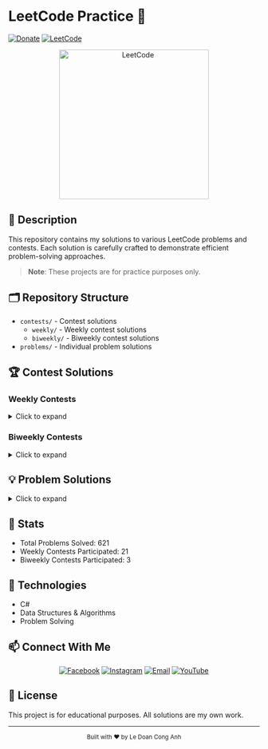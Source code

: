# LeetCode Practice 🎯
[![Donate](https://img.shields.io/badge/Donate-PayPal-green.svg)](https://www.paypal.me/conganhhcmus/1)
[![LeetCode](https://img.shields.io/badge/LeetCode-Profile-blue.svg)](https://leetcode.com/u/conganhhcmus/)

<div align="center">
  <img src="https://upload.wikimedia.org/wikipedia/commons/1/19/LeetCode_logo_black.png" alt="LeetCode" width="300"/>
</div>

## 📝 Description
This repository contains my solutions to various LeetCode problems and contests. Each solution is carefully crafted to demonstrate efficient problem-solving approaches.

> **Note**: These projects are for practice purposes only.

## 🗂️ Repository Structure
- `contests/` - Contest solutions
  - `weekly/` - Weekly contest solutions
  - `biweekly/` - Biweekly contest solutions
- `problems/` - Individual problem solutions

## 🏆 Contest Solutions

### Weekly Contests
<details>
<summary>Click to expand</summary>

- Weekly Contest 428 (
    [Q1](./contests/weekly/428/Q1.cs),
    [Q2](./contests/weekly/428/Q2.cs),
    [Q3](./contests/weekly/428/Q3.cs),
    [Q4](./contests/weekly/428/Q4.cs)
  )

- Weekly Contest 429 (
    [Q1](./contests/weekly/429/Q1.cs),
    [Q2](./contests/weekly/429/Q2.cs),
    [Q3](./contests/weekly/429/Q3.cs),
    [Q4](./contests/weekly/429/Q4.cs)
  )

- Weekly Contest 430 (
    [Q1](./contests/weekly/430/Q1.cs),
    [Q2](./contests/weekly/430/Q2.cs),
    [Q3](./contests/weekly/430/Q3.cs),
    [Q4](./contests/weekly/430/Q4.cs)
  )

- Weekly Contest 431 (
    [Q1](./contests/weekly/431/Q1.cs),
    [Q2](./contests/weekly/431/Q2.cs),
    [Q3](./contests/weekly/431/Q3.cs),
    [Q4](./contests/weekly/431/Q4.cs)
  )

- Weekly Contest 432 (
    [Q1](./contests/weekly/432/Q1.cs),
    [Q2](./contests/weekly/432/Q2.cs),
    [Q3](./contests/weekly/432/Q3.cs),
    [Q4](./contests/weekly/432/Q4.cs)
  )

- Weekly Contest 433 (
    [Q1](./contests/weekly/433/Q1.cs),
    [Q2](./contests/weekly/433/Q2.cs),
    [Q3](./contests/weekly/433/Q3.cs),
    [Q4](./contests/weekly/433/Q4.cs)
  )

- Weekly Contest 434 (
    [Q1](./contests/weekly/434/Q1.cs),
    [Q2](./contests/weekly/434/Q2.cs),
    [Q3](./contests/weekly/434/Q3.cs),
    [Q4](./contests/weekly/434/Q4.cs)
  )

- Weekly Contest 435 (
    [Q1](./contests/weekly/435/Q1.cs),
    [Q2](./contests/weekly/435/Q2.cs),
    [Q3](./contests/weekly/435/Q3.cs),
    [Q4](./contests/weekly/435/Q4.cs)
  )

- Weekly Contest 436 (
    [Q1](./contests/weekly/436/Q1.cs),
    [Q2](./contests/weekly/436/Q2.cs),
    [Q3](./contests/weekly/436/Q3.cs),
    [Q4](./contests/weekly/436/Q4.cs)
  )

- Weekly Contest 437 (
    [Q1](./contests/weekly/437/Q1.cs),
    [Q2](./contests/weekly/437/Q2.cs),
    [Q3](./contests/weekly/437/Q3.cs),
    [Q4](./contests/weekly/437/Q4.cs)
  )

- Weekly Contest 438 (
    [Q1](./contests/weekly/438/Q1.cs),
    [Q2](./contests/weekly/438/Q2.cs),
    [Q3](./contests/weekly/438/Q3.cs),
    [Q4](./contests/weekly/438/Q4.cs)
  )

- Weekly Contest 439 (
    [Q1](./contests/weekly/439/Q1.cs),
    [Q2](./contests/weekly/439/Q2.cs),
    [Q3](./contests/weekly/439/Q3.cs),
    [Q4](./contests/weekly/439/Q4.cs)
  )

- Weekly Contest 440 (
    [Q1](./contests/weekly/440/Q1.cs),
    [Q2](./contests/weekly/440/Q2.cs),
    [Q3](./contests/weekly/440/Q3.cs),
    [Q4](./contests/weekly/440/Q4.cs)
  )

- Weekly Contest 441 (
    [Q1](./contests/weekly/441/Q1.cs),
    [Q2](./contests/weekly/441/Q2.cs),
    [Q3](./contests/weekly/441/Q3.cs),
    [Q4](./contests/weekly/441/Q4.cs)
  )

- Weekly Contest 442 (
    [Q1](./contests/weekly/442/Q1.cs),
    [Q2](./contests/weekly/442/Q2.cs),
    [Q3](./contests/weekly/442/Q3.cs),
    [Q4](./contests/weekly/442/Q4.cs)
  )

- Weekly Contest 443 (
    [Q1](./contests/weekly/443/Q1.cs),
    [Q2](./contests/weekly/443/Q2.cs),
    [Q3](./contests/weekly/443/Q3.cs),
    [Q4](./contests/weekly/443/Q4.cs)
  )

- Weekly Contest 444 (
    [Q1](./contests/weekly/444/Q1.cs),
    [Q2](./contests/weekly/444/Q2.cs),
    [Q3](./contests/weekly/444/Q3.cs),
    [Q4](./contests/weekly/444/Q4.cs)
  )

- Weekly Contest 445 (
    [Q1](./contests/weekly/445/Q1.cs),
    [Q2](./contests/weekly/445/Q2.cs),
    [Q3](./contests/weekly/445/Q3.cs),
    [Q4](./contests/weekly/445/Q4.cs)
  )

- Weekly Contest 446 (
    [Q1](./contests/weekly/446/Q1.cs),
    [Q2](./contests/weekly/446/Q2.cs),
    [Q3](./contests/weekly/446/Q3.cs),
    [Q4](./contests/weekly/446/Q4.cs)
  )

- Weekly Contest 447 (
    [Q1](./contests/weekly/447/Q1.cs),
    [Q2](./contests/weekly/447/Q2.cs),
    [Q3](./contests/weekly/447/Q3.cs),
    [Q4](./contests/weekly/447/Q4.cs)
  )

- Weekly Contest 449 (
    [Q1](./contests/weekly/449/Q1.cs),
    [Q2](./contests/weekly/449/Q2.cs),
    [Q3](./contests/weekly/449/Q3.cs),
    [Q4](./contests/weekly/449/Q4.cs)
  )

</details>

### Biweekly Contests
<details>
<summary>Click to expand</summary>

- Biweekly Contest 151 (
    [Q1](./contests/biweekly/151/Q1.cs),
    [Q2](./contests/biweekly/151/Q2.cs),
    [Q3](./contests/biweekly/151/Q3.cs),
    [Q4](./contests/biweekly/151/Q4.cs)
  )

- Biweekly Contest 152 (
    [Q1](./contests/biweekly/152/Q1.cs),
    [Q2](./contests/biweekly/152/Q2.cs),
    [Q3](./contests/biweekly/152/Q3.cs),
    [Q4](./contests/biweekly/152/Q4.cs)
  )

- Biweekly Contest 154 (
    [Q1](./contests/biweekly/154/Q1.cs),
    [Q2](./contests/biweekly/154/Q2.cs),
    [Q3](./contests/biweekly/154/Q3.cs),
    [Q4](./contests/biweekly/154/Q4.cs)
  )

</details>

## 💡 Problem Solutions
<details>
<summary>Click to expand</summary>

- [1. Two Sum](./problems/1/Solution.cs)
- [2. Add Two Numbers](./problems/2/Solution.cs)
- [3. Longest Substring Without Repeating Characters](./problems/3/Solution.cs)
- [4. Median of Two Sorted Arrays](./problems/4/Solution.cs)
- [5. Longest Palindromic Substring](./problems/5/Solution.cs)
- [6. Zigzag Conversion](./problems/6/Solution.cs)
- [7. Reverse Integer](./problems/7/Solution.cs)
- [8. String to Integer (atoi)](./problems/8/Solution.cs)
- [9. Palindrome Number](./problems/9/Solution.cs)
- [10. Regular Expression Matching](./problems/10/Solution.cs)
- [11. Container With Most Water](./problems/11/Solution.cs)
- [12. Integer to Roman](./problems/12/Solution.cs)
- [13. Roman to Integer](./problems/13/Solution.cs)
- [14. Longest Common Prefix](./problems/14/Solution.cs)
- [15. 3Sum](./problems/15/Solution.cs)
- [16. 3Sum Closest](./problems/16/Solution.cs)
- [17. Letter Combinations of a Phone Number](./problems/17/Solution.cs)
- [18. 4Sum](./problems/18/Solution.cs)
- [19. Remove Nth Node From End of List](./problems/19/Solution.cs)
- [20. Valid Parentheses](./problems/20/Solution.cs)
- [21. Merge Two Sorted Lists](./problems/21/Solution.cs)
- [22. Generate Parentheses](./problems/22/Solution.cs)
- [23. Merge k Sorted Lists](./problems/23/Solution.cs)
- [24. Swap Nodes in Pairs](./problems/24/Solution.cs)
- [25. Reverse Nodes in k-Group](./problems/25/Solution.cs)
- [26. Remove Duplicates from Sorted Array](./problems/26/Solution.cs)
- [27. Remove Element](./problems/27/Solution.cs)
- [28. Find the Index of the First Occurrence in a String](./problems/28/Solution.cs)
- [29. Divide Two Integers](./problems/29/Solution.cs)
- [30. Substring with Concatenation of All Words](./problems/30/Solution.cs)
- [31. Next Permutation](./problems/31/Solution.cs)
- [32. Longest Valid Parentheses](./problems/32/Solution.cs)
- [33. Search in Rotated Sorted Array](./problems/33/Solution.cs)
- [34. Find First and Last Position of Element in Sorted Array](./problems/34/Solution.cs)
- [35. Search Insert Position](./problems/35/Solution.cs)
- [36. Valid Sudoku](./problems/36/Solution.cs)
- [37. Sudoku Solver](./problems/37/Solution.cs)
- [38. Count and Say](./problems/38/Solution.cs)
- [39. Combination Sum](./problems/39/Solution.cs)
- [40. Combination Sum II](./problems/40/Solution.cs)
- [41. First Missing Positive](./problems/41/Solution.cs)
- [42. Trapping Rain Water](./problems/42/Solution.cs)
- [43. Multiply Strings](./problems/43/Solution.cs)
- [44. Wildcard Matching](./problems/44/Solution.cs)
- [45. Jump Game II](./problems/45/Solution.cs)
- [46. Permutations](./problems/46/Solution.cs)
- [47. Permutations II](./problems/47/Solution.cs)
- [48. Rotate Image](./problems/48/Solution.cs)
- [49. Group Anagrams](./problems/49/Solution.cs)
- [50. Pow(x, n)](./problems/50/Solution.cs)
- [51. N-Queens](./problems/51/Solution.cs)
- [52. N-Queens II](./problems/52/Solution.cs)
- [53. Maximum Subarray](./problems/53/Solution.cs)
- [54. Spiral Matrix](./problems/54/Solution.cs)
- [55. Jump Game](./problems/55/Solution.cs)
- [56. Merge Intervals](./problems/56/Solution.cs)
- [57. Insert Interval](./problems/57/Solution.cs)
- [58. Length of Last Word](./problems/58/Solution.cs)
- [61. Rotate List](./problems/61/Solution.cs)
- [62. Unique Paths](./problems/62/Solution.cs)
- [63. Unique Paths II](./problems/63/Solution.cs)
- [64. Minimum Path Sum](./problems/64/Solution.cs)
- [66. Plus One](./problems/66/Solution.cs)
- [67. Add Binary](./problems/67/Solution.cs)
- [68. Text Justification](./problems/68/Solution.cs)
- [69. Sqrt(x)](./problems/69/Solution.cs)
- [70. Climbing Stairs](./problems/70/Solution.cs)
- [71. Simplify Path](./problems/71/Solution.cs)
- [72. Edit Distance](./problems/72/Solution.cs)
- [73. Set Matrix Zeroes](./problems/73/Solution.cs)
- [74. Search a 2D Matrix](./problems/74/Solution.cs)
- [75. Sort Colors](./problems/75/Solution.cs)
- [76. Minimum Window Substring](./problems/76/Solution.cs)
- [77. Combinations](./problems/77/Solution.cs)
- [78. Subsets](./problems/78/Solution.cs)
- [79. Word Search](./problems/79/Solution.cs)
- [80. Remove Duplicates from Sorted Array II](./problems/80/Solution.cs)
- [82. Remove Duplicates from Sorted List II](./problems/82/Solution.cs)
- [84. Largest Rectangle in Histogram](./problems/84/Solution.cs)
- [86. Partition List](./problems/86/Solution.cs)
- [88. Merge Sorted Array](./problems/88/Solution.cs)
- [91. Decode Ways](./problems/91/Solution.cs)
- [92. Reverse Linked List II](./problems/92/Solution.cs)
- [94. Binary Tree Inorder Traversal](./problems/94/Solution.cs)
- [95. Unique Binary Search Trees II](./problems/95/Solution.cs)
- [96. Unique Binary Search Trees](./problems/96/Solution.cs)
- [97. Interleaving String](./problems/97/Solution.cs)
- [98. Validate Binary Search Tree](./problems/98/Solution.cs)
- [100. Same Tree](./problems/100/Solution.cs)
- [101. Symmetric Tree](./problems/101/Solution.cs)
- [102. Binary Tree Level Order Traversal](./problems/102/Solution.cs)
- [103. Binary Tree Zigzag Level Order Traversal](./problems/103/Solution.cs)
- [104. Maximum Depth of Binary Tree](./problems/104/Solution.cs)
- [105. Construct Binary Tree from Preorder and Inorder Traversal](./problems/105/Solution.cs)
- [106. Construct Binary Tree from Inorder and Postorder Traversal](./problems/106/Solution.cs)
- [108. Convert Sorted Array to Binary Search Tree](./problems/108/Solution.cs)
- [112. Path Sum](./problems/112/Solution.cs)
- [114. Flatten Binary Tree to Linked List](./problems/114/Solution.cs)
- [117. Populating Next Right Pointers in Each Node II](./problems/117/Solution.cs)
- [118. Pascal's Triangle](./problems/118/Solution.cs)
- [119. Pascal's Triangle II](./problems/119/Solution.cs)
- [120. Triangle](./problems/120/Solution.cs)
- [121. Best Time to Buy and Sell Stock](./problems/121/Solution.cs)
- [122. Best Time to Buy and Sell Stock II](./problems/122/Solution.cs)
- [123. Best Time to Buy and Sell Stock III](./problems/123/Solution.cs)
- [124. Binary Tree Maximum Path Sum](./problems/124/Solution.cs)
- [125. Valid Palindrome](./problems/125/Solution.cs)
- [127. Word Ladder](./problems/127/Solution.cs)
- [128. Longest Consecutive Sequence](./problems/128/Solution.cs)
- [129. Sum Root to Leaf Numbers](./problems/129/Solution.cs)
- [130. Surrounded Regions](./problems/130/Solution.cs)
- [131. Palindrome Partitioning](./problems/131/Solution.cs)
- [133. Clone Graph](./problems/133/Solution.cs)
- [134. Gas Station](./problems/134/Solution.cs)
- [135. Candy](./problems/135/Solution.cs)
- [136. Single Number](./problems/136/Solution.cs)
- [137. Single Number II](./problems/137/Solution.cs)
- [138. Copy List with Random Pointer](./problems/138/Solution.cs)
- [139. Word Break](./problems/139/Solution.cs)
- [141. Linked List Cycle](./problems/141/Solution.cs)
- [142. Linked List Cycle II](./problems/142/Solution.cs)
- [146. LRU Cache](./problems/146/Solution.cs)
- [147. Insertion Sort List](./problems/147/Solution.cs)
- [148. Sort List](./problems/148/Solution.cs)
- [149. Max Points on a Line](./problems/149/Solution.cs)
- [150. Evaluate Reverse Polish Notation](./problems/150/Solution.cs)
- [151. Reverse Words in a String](./problems/151/Solution.cs)
- [152. Maximum Product Subarray](./problems/152/Solution.cs)
- [153. Find Minimum in Rotated Sorted Array](./problems/153/Solution.cs)
- [155. Min Stack](./problems/155/Solution.cs)
- [160. Intersection of Two Linked Lists](./problems/160/Solution.cs)
- [162. Find Peak Element](./problems/162/Solution.cs)
- [164. Maximum Gap](./problems/164/Solution.cs)
- [167. Two Sum II - Input Array Is Sorted](./problems/167/Solution.cs)
- [169. Majority Element](./problems/169/Solution.cs)
- [172. Factorial Trailing Zeroes](./problems/172/Solution.cs)
- [173. Binary Search Tree Iterator](./problems/173/Solution.cs)
- [179. Largest Number](./problems/179/Solution.cs)
- [188. Best Time to Buy and Sell Stock IV](./problems/188/Solution.cs)
- [189. Rotate Array](./problems/189/Solution.cs)
- [190. Reverse Bits](./problems/190/Solution.cs)
- [191. Number of 1 Bits](./problems/191/Solution.cs)
- [198. House Robber](./problems/198/Solution.cs)
- [199. Binary Tree Right Side View](./problems/199/Solution.cs)
- [200. Number of Islands](./problems/200/Solution.cs)
- [201. Bitwise AND of Numbers Range](./problems/201/Solution.cs)
- [202. Happy Number](./problems/202/Solution.cs)
- [205. Isomorphic Strings](./problems/205/Solution.cs)
- [206. Reverse Linked List](./problems/206/Solution.cs)
- [207. Course Schedule](./problems/207/Solution.cs)
- [208. Implement Trie (Prefix Tree)](./problems/208/Solution.cs)
- [209. Minimum Size Subarray Sum](./problems/209/Solution.cs)
- [210. Course Schedule II](./problems/210/Solution.cs)
- [211. Design Add and Search Words Data Structure](./problems/211/Solution.cs)
- [212. Word Search II](./problems/212/Solution.cs)
- [213. House Robber II](./problems/213/Solution.cs)
- [214. Shortest Palindrome](./problems/214/Solution.cs)
- [215. Kth Largest Element in an Array](./problems/215/Solution.cs)
- [216. Combination Sum III](./problems/216/Solution.cs)
- [217. Contains Duplicate](./problems/217/Solution.cs)
- [219. Contains Duplicate II](./problems/219/Solution.cs)
- [221. Maximal Square](./problems/221/Solution.cs)
- [222. Count Complete Tree Nodes](./problems/222/Solution.cs)
- [224. Basic Calculator](./problems/224/Solution.cs)
- [226. Invert Binary Tree](./problems/226/Solution.cs)
- [228. Summary Ranges](./problems/228/Solution.cs)
- [230. Kth Smallest Element in a BST](./problems/230/Solution.cs)
- [233. Number of Digit One](./problems/233/Solution.cs)
- [234. Palindrome Linked List](./problems/234/Solution.cs)
- [236. Lowest Common Ancestor of a Binary Tree](./problems/236/Solution.cs)
- [238. Product of Array Except Self](./problems/238/Solution.cs)
- [239. Sliding Window Maximum](./problems/239/Solution.cs)
- [240. Search a 2D Matrix II](./problems/240/Solution.cs)
- [241. Different Ways to Add Parentheses](./problems/241/Solution.cs)
- [242. Valid Anagram](./problems/242/Solution.cs)
- [264. Ugly Number II](./problems/264/Solution.cs)
- [274. H-Index](./problems/274/Solution.cs)
- [278. First Bad Version](./problems/278/Solution.cs)
- [279. Perfect Squares](./problems/279/Solution.cs)
- [283. Move Zeroes](./problems/283/Solution.cs)
- [287. Find the Duplicate Number](./problems/287/Solution.cs)
- [289. Game of Life](./problems/289/Solution.cs)
- [290. Word Pattern](./problems/290/Solution.cs)
- [295. Find Median from Data Stream](./problems/295/Solution.cs)
- [300. Longest Increasing Subsequence](./problems/300/Solution.cs)
- [303. Range Sum Query - Immutable](./problems/303/Solution.cs)
- [309. Best Time to Buy and Sell Stock with Cooldown](./problems/309/Solution.cs)
- [313. Super Ugly Number](./problems/313/Solution.cs)
- [322. Coin Change](./problems/322/Solution.cs)
- [325. Maximum Size Subarray Sum Equals K](./problems/325/Solution.cs)
- [328. Odd Even Linked List](./problems/328/Solution.cs)
- [334. Increasing Triplet Subsequence](./problems/334/Solution.cs)
- [337. House Robber III](./problems/337/Solution.cs)
- [338. Counting Bits](./problems/338/Solution.cs)
- [343. Integer Break](./problems/343/Solution.cs)
- [344. Reverse String](./problems/344/Solution.cs)
- [345. Reverse Vowels of a String](./problems/345/Solution.cs)
- [347. Top K Frequent Elements](./problems/347/Solution.cs)
- [349. Intersection of Two Arrays](./problems/349/Solution.cs)
- [350. Intersection of Two Arrays II](./problems/350/Solution.cs)
- [357. Count Numbers with Unique Digits](./problems/357/Solution.cs)
- [368. Largest Divisible Subset](./problems/368/Solution.cs)
- [373. Find K Pairs with Smallest Sums](./problems/373/Solution.cs)
- [374. Guess Number Higher or Lower](./problems/374/Solution.cs)
- [375. Guess Number Higher or Lower II](./problems/375/Solution.cs)
- [376. Wiggle Subsequence](./problems/376/Solution.cs)
- [377. Combination Sum IV](./problems/377/Solution.cs)
- [380. Insert Delete GetRandom O(1)](./problems/380/Solution.cs)
- [383. Ransom Note](./problems/383/Solution.cs)
- [386. Lexicographical Numbers](./problems/386/Solution.cs)
- [387. First Unique Character in a String](./problems/387/Solution.cs)
- [392. Is Subsequence](./problems/392/Solution.cs)
- [394. Decode String](./problems/394/Solution.cs)
- [399. Evaluate Division](./problems/399/Solution.cs)
- [407. Trapping Rain Water II](./problems/407/Solution.cs)
- [409. Longest Palindrome](./problems/409/Solution.cs)
- [412. Fizz Buzz](./problems/412/Solution.cs)
- [416. Partition Equal Subset Sum](./problems/416/Solution.cs)
- [427. Construct Quad Tree](./problems/427/Solution.cs)
- [432. All O`one Data Structure](./problems/432/Solution.cs)
- [433. Minimum Genetic Mutation](./problems/433/Solution.cs)
- [435. Non-overlapping Intervals](./problems/435/Solution.cs)
- [437. Path Sum III](./problems/437/Solution.cs)
- [438. Find All Anagrams in a String](./problems/438/Solution.cs)
- [440. K-th Smallest in Lexicographical Order](./problems/440/Solution.cs)
- [443. String Compression](./problems/443/Solution.cs)
- [450. Delete Node in a BST](./problems/450/Solution.cs)
- [452. Minimum Number of Arrows to Burst Balloons](./problems/452/Solution.cs)
- [454. 4Sum II](./problems/454/Solution.cs)
- [455. Assign Cookies](./problems/455/Solution.cs)
- [485. Max Consecutive Ones](./problems/485/Solution.cs)
- [494. Target Sum](./problems/494/Solution.cs)
- [498. Diagonal Traverse](./problems/498/Solution.cs)
- [502. IPO](./problems/502/Solution.cs)
- [503. Next Greater Element II](./problems/503/Solution.cs)
- [509. Fibonacci Number](./problems/509/Solution.cs)
- [515. Find Largest Value in Each Tree Row](./problems/515/Solution.cs)
- [530. Minimum Absolute Difference in BST](./problems/530/Solution.cs)
- [539. Minimum Time Difference](./problems/539/Solution.cs)
- [543. Diameter of Binary Tree](./problems/543/Solution.cs)
- [547. Number of Provinces](./problems/547/Solution.cs)
- [557. Reverse Words in a String III](./problems/557/Solution.cs)
- [560. Subarray Sum Equals K](./problems/560/Solution.cs)
- [561. Array Partition](./problems/561/Solution.cs)
- [567. Permutation in String](./problems/567/Solution.cs)
- [599. Minimum Index Sum of Two Lists](./problems/599/Solution.cs)
- [600. Non-negative Integers without Consecutive Ones](./problems/600/Solution.cs)
- [605. Can Place Flowers](./problems/605/Solution.cs)
- [632. Smallest Range Covering Elements from K Lists](./problems/632/Solution.cs)
- [637. Average of Levels in Binary Tree](./problems/637/Solution.cs)
- [641. Design Circular Deque](./problems/641/Solution.cs)
- [643. Maximum Average Subarray I](./problems/643/Solution.cs)
- [649. Dota2 Senate](./problems/649/Solution.cs)
- [652. Find Duplicate Subtrees](./problems/652/Solution.cs)
- [670. Maximum Swap](./problems/670/Solution.cs)
- [680. Valid Palindrome II](./problems/680/Solution.cs)
- [684. Redundant Connection](./problems/684/Solution.cs)
- [689. Maximum Sum of 3 Non-Overlapping Subarrays](./problems/689/Solution.cs)
- [698. Partition to K Equal Sum Subsets](./problems/698/Solution.cs)
- [700. Search in a Binary Search Tree](./problems/700/Solution.cs)
- [704. Binary Search](./problems/704/Solution.cs)
- [705. Design HashSet](./problems/705/Solution.cs)
- [706. Design HashMap](./problems/706/Solution.cs)
- [714. Best Time to Buy and Sell Stock with Transaction Fee](./problems/714/Solution.cs)
- [724. Find Pivot Index](./problems/724/Solution.cs)
- [725. Split Linked List in Parts](./problems/725/Solution.cs)
- [729. My Calendar I](./problems/729/Solution.cs)
- [731. My Calendar II](./problems/731/Solution.cs)
- [735. Asteroid Collision](./problems/735/Solution.cs)
- [739. Daily Temperatures](./problems/739/Solution.cs)
- [746. Min Cost Climbing Stairs](./problems/746/Solution.cs)
- [747. Largest Number At Least Twice of Others](./problems/747/Solution.cs)
- [763. Partition Labels](./problems/763/Solution.cs)
- [769. Max Chunks To Make Sorted](./problems/769/Solution.cs)
- [771. Jewels and Stones](./problems/771/Solution.cs)
- [773. Sliding Puzzle](./problems/773/Solution.cs)
- [781. Rabbits in Forest](./problems/781/Solution.cs)
- [783. Minimum Distance Between BST Nodes](./problems/783/Solution.cs)
- [790. Domino and Tromino Tiling](./problems/790/Solution.cs)
- [796. Rotate String](./problems/796/Solution.cs)
- [802. Find Eventual Safe States](./problems/802/Solution.cs)
- [827. Making A Large Island](./problems/827/Solution.cs)
- [838. Push Dominoes](./problems/838/Solution.cs)
- [841. Keys and Rooms](./problems/841/Solution.cs)
- [862. Shortest Subarray with Sum at Least K](./problems/862/Solution.cs)
- [865. Smallest Subtree with all the Deepest Nodes](./problems/865/Solution.cs)
- [872. Leaf-Similar Trees](./problems/872/Solution.cs)
- [873. Length of Longest Fibonacci Subsequence](./problems/873/Solution.cs)
- [874. Walking Robot Simulation](./problems/874/Solution.cs)
- [875. Koko Eating Bananas](./problems/875/Solution.cs)
- [876. Middle of the Linked List](./problems/876/Solution.cs)
- [884. Uncommon Words from Two Sentences](./problems/884/Solution.cs)
- [889. Construct Binary Tree from Preorder and Postorder Traversal](./problems/889/Solution.cs)
- [901. Online Stock Span](./problems/901/Solution.cs)
- [902. Numbers At Most N Given Digit Set](./problems/902/Solution.cs)
- [909. Snakes and Ladders](./problems/909/Solution.cs)
- [912. Sort an Array](./problems/912/Solution.cs)
- [916. Word Subsets](./problems/916/Solution.cs)
- [918. Maximum Sum Circular Subarray](./problems/918/Solution.cs)
- [921. Minimum Add to Make Parentheses Valid](./problems/921/Solution.cs)
- [933. Number of Recent Calls](./problems/933/Solution.cs)
- [951. Flip Equivalent Binary Trees](./problems/951/Solution.cs)
- [962. Maximum Width Ramp](./problems/962/Solution.cs)
- [974. Subarray Sums Divisible by K](./problems/974/Solution.cs)
- [983. Minimum Cost For Tickets](./problems/983/Solution.cs)
- [994. Rotting Oranges](./problems/994/Solution.cs)
- [1004. Max Consecutive Ones III](./problems/1004/Solution.cs)
- [1007. Minimum Domino Rotations For Equal Row](./problems/1007/Solution.cs)
- [1012. Numbers With Repeated Digits](./problems/1012/Solution.cs)
- [1014. Best Sightseeing Pair](./problems/1014/Solution.cs)
- [1025. Divisor Game](./problems/1025/Solution.cs)
- [1028. Recover a Tree From Preorder Traversal](./problems/1028/Solution.cs)
- [1051. Height Checker](./problems/1051/Solution.cs)
- [1071. Greatest Common Divisor of Strings](./problems/1071/Solution.cs)
- [1072. Flip Columns For Maximum Number of Equal Rows](./problems/1072/Solution.cs)
- [1079. Letter Tile Possibilities](./problems/1079/Solution.cs)
- [1092. Shortest Common Supersequence ](./problems/1092/Solution.cs)
- [1106. Parsing A Boolean Expression](./problems/1106/Solution.cs)
- [1123. Lowest Common Ancestor of Deepest Leaves](./problems/1123/Solution.cs)
- [1128. Number of Equivalent Domino Pairs](./problems/1128/Solution.cs)
- [1137. N-th Tribonacci Number](./problems/1137/Solution.cs)
- [1143. Longest Common Subsequence](./problems/1143/Solution.cs)
- [1161. Maximum Level Sum of a Binary Tree](./problems/1161/Solution.cs)
- [1200. Minimum Absolute Difference](./problems/1200/Solution.cs)
- [1207. Unique Number of Occurrences](./problems/1207/Solution.cs)
- [1233. Remove Sub-Folders from the Filesystem](./problems/1233/Solution.cs)
- [1248. Count Number of Nice Subarrays](./problems/1248/Solution.cs)
- [1261. Find Elements in a Contaminated Binary Tree](./problems/1261/Solution.cs)
- [1267. Count Servers that Communicate](./problems/1267/Solution.cs)
- [1268. Search Suggestions System](./problems/1268/Solution.cs)
- [1277. Count Square Submatrices with All Ones](./problems/1277/Solution.cs)
- [1295. Find Numbers with Even Number of Digits](./problems/1295/Solution.cs)
- [1310. XOR Queries of a Subarray](./problems/1310/Solution.cs)
- [1318. Minimum Flips to Make a OR b Equal to c](./problems/1318/Solution.cs)
- [1331. Rank Transform of an Array](./problems/1331/Solution.cs)
- [1342. Number of Steps to Reduce a Number to Zero](./problems/1342/Solution.cs)
- [1346. Check If N and Its Double Exist](./problems/1346/Solution.cs)
- [1352. Product of the Last K Numbers](./problems/1352/Solution.cs)
- [1358. Number of Substrings Containing All Three Characters](./problems/1358/Solution.cs)
- [1367. Linked List in Binary Tree](./problems/1367/Solution.cs)
- [1368. Minimum Cost to Make at Least One Valid Path in a Grid](./problems/1368/Solution.cs)
- [1371. Find the Longest Substring Containing Vowels in Even Counts](./problems/1371/Solution.cs)
- [1372. Longest ZigZag Path in a Binary Tree](./problems/1372/Solution.cs)
- [1381. Design a Stack With Increment Operation](./problems/1381/Solution.cs)
- [1399. Count Largest Group](./problems/1399/Solution.cs)
- [1400. Construct K Palindrome Strings](./problems/1400/Solution.cs)
- [1405. Longest Happy String](./problems/1405/Solution.cs)
- [1408. String Matching in an Array](./problems/1408/Solution.cs)
- [1415. The k-th Lexicographical String of All Happy Strings of Length n](./problems/1415/Solution.cs)
- [1422. Maximum Score After Splitting a String](./problems/1422/Solution.cs)
- [1431. Kids With the Greatest Number of Candies](./problems/1431/Solution.cs)
- [1438. Longest Continuous Subarray With Absolute Diff Less Than or Equal to Limit](./problems/1438/Solution.cs)
- [1448. Count Good Nodes in Binary Tree](./problems/1448/Solution.cs)
- [1455. Check If a Word Occurs As a Prefix of Any Word in a Sentence](./problems/1455/Solution.cs)
- [1456. Maximum Number of Vowels in a Substring of Given Length](./problems/1456/Solution.cs)
- [1462. Course Schedule IV](./problems/1462/Solution.cs)
- [1466. Reorder Routes to Make All Paths Lead to the City Zero](./problems/1466/Solution.cs)
- [1475. Final Prices With a Special Discount in a Shop](./problems/1475/Solution.cs)
- [1480. Running Sum of 1d Array](./problems/1480/Solution.cs)
- [1493. Longest Subarray of 1's After Deleting One Element](./problems/1493/Solution.cs)
- [1497. Check If Array Pairs Are Divisible by k](./problems/1497/Solution.cs)
- [1514. Path with Maximum Probability](./problems/1514/Solution.cs)
- [1524. Number of Sub-arrays With Odd Sum](./problems/1524/Solution.cs)
- [1534. Count Good Triplets](./problems/1534/Solution.cs)
- [1545. Find Kth Bit in Nth Binary String](./problems/1545/Solution.cs)
- [1550. Three Consecutive Odds](./problems/1550/Solution.cs)
- [1574. Shortest Subarray to be Removed to Make Array Sorted](./problems/1574/Solution.cs)
- [1590. Make Sum Divisible by P](./problems/1590/Solution.cs)
- [1593. Split a String Into the Max Number of Unique Substrings](./problems/1593/Solution.cs)
- [1639. Number of Ways to Form a Target String Given a Dictionary](./problems/1639/Solution.cs)
- [1652. Defuse the Bomb](./problems/1652/Solution.cs)
- [1657. Determine if Two Strings Are Close](./problems/1657/Solution.cs)
- [1668. Maximum Repeating Substring](./problems/1668/Solution.cs)
- [1671. Minimum Number of Removals to Make Mountain Array](./problems/1671/Solution.cs)
- [1672. Richest Customer Wealth](./problems/1672/Solution.cs)
- [1679. Max Number of K-Sum Pairs](./problems/1679/Solution.cs)
- [1684. Count the Number of Consistent Strings](./problems/1684/Solution.cs)
- [1700. Number of Students Unable to Eat Lunch](./problems/1700/Solution.cs)
- [1718. Construct the Lexicographically Largest Valid Sequence](./problems/1718/Solution.cs)
- [1726. Tuple with Same Product](./problems/1726/Solution.cs)
- [1732. Find the Highest Altitude](./problems/1732/Solution.cs)
- [1749. Maximum Absolute Sum of Any Subarray](./problems/1749/Solution.cs)
- [1752. Check if Array Is Sorted and Rotated](./problems/1752/Solution.cs)
- [1760. Minimum Limit of Balls in a Bag](./problems/1760/Solution.cs)
- [1765. Map of Highest Peak](./problems/1765/Solution.cs)
- [1768. Merge Strings Alternately](./problems/1768/Solution.cs)
- [1769. Minimum Number of Operations to Move All Balls to Each Box](./problems/1769/Solution.cs)
- [1780. Check if Number is a Sum of Powers of Three](./problems/1780/Solution.cs)
- [1790. Check if One String Swap Can Make Strings Equal](./problems/1790/Solution.cs)
- [1792. Maximum Average Pass Ratio](./problems/1792/Solution.cs)
- [1800. Maximum Ascending Subarray Sum](./problems/1800/Solution.cs)
- [1813. Sentence Similarity III](./problems/1813/Solution.cs)
- [1829. Maximum XOR for Each Query](./problems/1829/Solution.cs)
- [1861. Rotating the Box](./problems/1861/Solution.cs)
- [1862. Sum of Floored Pairs](./problems/1862/Solution.cs)
- [1863. Sum of All Subset XOR Totals](./problems/1863/Solution.cs)
- [1894. Find the Student that Will Replace the Chalk](./problems/1894/Solution.cs)
- [1910. Remove All Occurrences of a Substring](./problems/1910/Solution.cs)
- [1920. Build Array from Permutation](./problems/1920/Solution.cs)
- [1922. Count Good Numbers](./problems/1922/Solution.cs)
- [1926. Nearest Exit from Entrance in Maze](./problems/1926/Solution.cs)
- [1930. Unique Length-3 Palindromic Subsequences](./problems/1930/Solution.cs)
- [1931. Painting a Grid With Three Different Colors](./problems/1931/Solution.cs)
- [1937. Maximum Number of Points with Cost](./problems/1937/Solution.cs)
- [1942. The Number of the Smallest Unoccupied Chair](./problems/1942/Solution.cs)
- [1945. Sum of Digits of String After Convert](./problems/1945/Solution.cs)
- [1947. Maximum Compatibility Score Sum](./problems/1947/Solution.cs)
- [1957. Delete Characters to Make Fancy String](./problems/1957/Solution.cs)
- [1959. Minimum Total Space Wasted With K Resizing Operations](./problems/1959/Solution.cs)
- [1963. Minimum Number of Swaps to Make the String Balanced](./problems/1963/Solution.cs)
- [1974. Minimum Time to Type Word Using Special Typewriter](./problems/1974/Solution.cs)
- [1975. Maximum Matrix Sum](./problems/1975/Solution.cs)
- [1976. Number of Ways to Arrive at Destination](./problems/1976/Solution.cs)
- [1980. Find Unique Binary String](./problems/1980/Solution.cs)
- [1981. Minimize the Difference Between Target and Chosen Elements](./problems/1981/Solution.cs)
- [1986. Minimum Number of Work Sessions to Finish the Tasks](./problems/1986/Solution.cs)
- [1997. First Day Where You Have Been in All the Rooms](./problems/1997/Solution.cs)
- [1998. GCD Sort of an Array](./problems/1998/Solution.cs)
- [2002. Maximum Product of the Length of Two Palindromic Subsequences](./problems/2002/Solution.cs)
- [2008. Maximum Earnings From Taxi](./problems/2008/Solution.cs)
- [2017. Grid Game](./problems/2017/Solution.cs)
- [2022. Convert 1D Array Into 2D Array](./problems/2022/Solution.cs)
- [2027. Minimum Moves to Convert String](./problems/2027/Solution.cs)
- [2028. Find Missing Observations](./problems/2028/Solution.cs)
- [2033. Minimum Operations to Make a Uni-Value Grid](./problems/2033/Solution.cs)
- [2037. Minimum Number of Moves to Seat Everyone](./problems/2037/Solution.cs)
- [2044. Count Number of Maximum Bitwise-OR Subsets](./problems/2044/Solution.cs)
- [2054. Two Best Non-Overlapping Events](./problems/2054/Solution.cs)
- [2063. Vowels of All Substrings](./problems/2063/Solution.cs)
- [2064. Minimized Maximum of Products Distributed to Any Store](./problems/2064/Solution.cs)
- [2070. Most Beautiful Item for Each Query](./problems/2070/Solution.cs)
- [2071. Maximum Number of Tasks You Can Assign](./problems/2071/Solution.cs)
- [2078. Two Furthest Houses With Different Colors](./problems/2078/Solution.cs)
- [2086. Minimum Number of Food Buckets to Feed the Hamsters](./problems/2086/Solution.cs)
- [2094. Finding 3-Digit Even Numbers](./problems/2094/Solution.cs)
- [2095. Delete the Middle Node of a Linked List](./problems/2095/Solution.cs)
- [2097. Valid Arrangement of Pairs](./problems/2097/Solution.cs)
- [2100. Find Good Days to Rob the Bank](./problems/2100/Solution.cs)
- [2109. Adding Spaces to a String](./problems/2109/Solution.cs)
- [2110. Number of Smooth Descent Periods of a Stock](./problems/2110/Solution.cs)
- [2115. Find All Possible Recipes from Given Supplies](./problems/2115/Solution.cs)
- [2116. Check if a Parentheses String Can Be Valid](./problems/2116/Solution.cs)
- [2127. Maximum Employees to Be Invited to a Meeting](./problems/2127/Solution.cs)
- [2130. Maximum Twin Sum of a Linked List](./problems/2130/Solution.cs)
- [2140. Solving Questions With Brainpower](./problems/2140/Solution.cs)
- [2144. Minimum Cost of Buying Candies With Discount](./problems/2144/Solution.cs)
- [2145. Count the Hidden Sequences](./problems/2145/Solution.cs)
- [2160. Minimum Sum of Four Digit Number After Splitting Digits](./problems/2160/Solution.cs)
- [2161. Partition Array According to Given Pivot](./problems/2161/Solution.cs)
- [2176. Count Equal and Divisible Pairs in an Array](./problems/2176/Solution.cs)
- [2179. Count Good Triplets in an Array](./problems/2179/Solution.cs)
- [2182. Construct String With Repeat Limit](./problems/2182/Solution.cs)
- [2185. Counting Words With a Given Prefix](./problems/2185/Solution.cs)
- [2206. Divide Array Into Equal Pairs](./problems/2206/Solution.cs)
- [2215. Find the Difference of Two Arrays](./problems/2215/Solution.cs)
- [2220. Minimum Bit Flips to Convert Number](./problems/2220/Solution.cs)
- [2222. Number of Ways to Select Buildings](./problems/2222/Solution.cs)
- [2224. Minimum Number of Operations to Convert Time](./problems/2224/Solution.cs)
- [2226. Maximum Candies Allocated to K Children](./problems/2226/Solution.cs)
- [2257. Count Unguarded Cells in the Grid](./problems/2257/Solution.cs)
- [2259. Remove Digit From Number to Maximize Result](./problems/2259/Solution.cs)
- [2266. Count Number of Texts](./problems/2266/Solution.cs)
- [2270. Number of Ways to Split Array](./problems/2270/Solution.cs)
- [2275. Largest Combination With Bitwise AND Greater Than Zero](./problems/2275/Solution.cs)
- [2290. Minimum Obstacle Removal to Reach Corner](./problems/2290/Solution.cs)
- [2300. Successful Pairs of Spells and Potions](./problems/2300/Solution.cs)
- [2302. Count Subarrays With Score Less Than K](./problems/2302/Solution.cs)
- [2311. Longest Binary Subsequence Less Than or Equal to K](./problems/2311/Solution.cs)
- [2320. Count Number of Ways to Place Houses](./problems/2320/Solution.cs)
- [2326. Spiral Matrix IV](./problems/2326/Solution.cs)
- [2327. Number of People Aware of a Secret](./problems/2327/Solution.cs)
- [2335. Minimum Amount of Time to Fill Cups](./problems/2335/Solution.cs)
- [2336. Smallest Number in Infinite Set](./problems/2336/Solution.cs)
- [2337. Move Pieces to Obtain a String](./problems/2337/Solution.cs)
- [2338. Count the Number of Ideal Arrays](./problems/2338/Solution.cs)
- [2342. Max Sum of a Pair With Equal Sum of Digits](./problems/2342/Solution.cs)
- [2343. Query Kth Smallest Trimmed Number](./problems/2343/Solution.cs)
- [2349. Design a Number Container System](./problems/2349/Solution.cs)
- [2352. Equal Row and Column Pairs](./problems/2352/Solution.cs)
- [2357. Make Array Zero by Subtracting Equal Amounts](./problems/2357/Solution.cs)
- [2364. Count Number of Bad Pairs](./problems/2364/Solution.cs)
- [2369. Check if There is a Valid Partition For The Array](./problems/2369/Solution.cs)
- [2375. Construct Smallest Number From DI String](./problems/2375/Solution.cs)
- [2379. Minimum Recolors to Get K Consecutive Black Blocks](./problems/2379/Solution.cs)
- [2381. Shifting Letters II](./problems/2381/Solution.cs)
- [2383. Minimum Hours of Training to Win a Competition](./problems/2383/Solution.cs)
- [2389. Longest Subsequence With Limited Sum](./problems/2389/Solution.cs)
- [2390. Removing Stars From a String](./problems/2390/Solution.cs)
- [2401. Longest Nice Subarray](./problems/2401/Solution.cs)
- [2406. Divide Intervals Into Minimum Number of Groups](./problems/2406/Solution.cs)
- [2415. Reverse Odd Levels of Binary Tree](./problems/2415/Solution.cs)
- [2416. Sum of Prefix Scores of Strings](./problems/2416/Solution.cs)
- [2419. Longest Subarray With Maximum Bitwise AND](./problems/2419/Solution.cs)
- [2425. Bitwise XOR of All Pairings](./problems/2425/Solution.cs)
- [2429. Minimize XOR](./problems/2429/Solution.cs)
- [2444. Count Subarrays With Fixed Bounds](./problems/2444/Solution.cs)
- [2458. Height of Binary Tree After Subtree Removal Queries](./problems/2458/Solution.cs)
- [2460. Apply Operations to an Array](./problems/2460/Solution.cs)
- [2461. Maximum Sum of Distinct Subarrays With Length K](./problems/2461/Solution.cs)
- [2462. Total Cost to Hire K Workers](./problems/2462/Solution.cs)
- [2463. Minimum Total Distance Traveled](./problems/2463/Solution.cs)
- [2466. Count Ways To Build Good Strings](./problems/2466/Solution.cs)
- [2467. Most Profitable Path in a Tree](./problems/2467/Solution.cs)
- [2471. Minimum Number of Operations to Sort a Binary Tree by Level](./problems/2471/Solution.cs)
- [2490. Circular Sentence](./problems/2490/Solution.cs)
- [2491. Divide Players Into Teams of Equal Skill](./problems/2491/Solution.cs)
- [2493. Divide Nodes Into the Maximum Number of Groups](./problems/2493/Solution.cs)
- [2501. Longest Square Streak in an Array](./problems/2501/Solution.cs)
- [2503. Maximum Number of Points From Grid Queries](./problems/2503/Solution.cs)
- [2516. Take K of Each Character From Left and Right](./problems/2516/Solution.cs)
- [2523. Closest Prime Numbers in Range](./problems/2523/Solution.cs)
- [2529. Maximum Count of Positive Integer and Negative Integer](./problems/2529/Solution.cs)
- [2530. Maximal Score After Applying K Operations](./problems/2530/Solution.cs)
- [2537. Count the Number of Good Subarrays](./problems/2537/Solution.cs)
- [2542. Maximum Subsequence Score](./problems/2542/Solution.cs)
- [2551. Put Marbles in Bags](./problems/2551/Solution.cs)
- [2554. Maximum Number of Integers to Choose From a Range I](./problems/2554/Solution.cs)
- [2558. Take Gifts From the Richest Pile](./problems/2558/Solution.cs)
- [2559. Count Vowel Strings in Ranges](./problems/2559/Solution.cs)
- [2560. House Robber IV](./problems/2560/Solution.cs)
- [2563. Count the Number of Fair Pairs](./problems/2563/Solution.cs)
- [2566. Maximum Difference by Remapping a Digit](./problems/2566/Solution.cs)
- [2570. Merge Two 2D Arrays by Summing Values](./problems/2570/Solution.cs)
- [2577. Minimum Time to Visit a Cell In a Grid](./problems/2577/Solution.cs)
- [2578. Split With Minimum Sum](./problems/2578/Solution.cs)
- [2579. Count Total Number of Colored Cells](./problems/2579/Solution.cs)
- [2583. Kth Largest Sum in a Binary Tree](./problems/2583/Solution.cs)
- [2588. Count the Number of Beautiful Subarrays](./problems/2588/Solution.cs)
- [2591. Distribute Money to Maximum Children](./problems/2591/Solution.cs)
- [2593. Find Score of an Array After Marking All Elements](./problems/2593/Solution.cs)
- [2594. Minimum Time to Repair Cars](./problems/2594/Solution.cs)
- [2600. K Items With the Maximum Sum](./problems/2600/Solution.cs)
- [2601. Prime Subtraction Operation](./problems/2601/Solution.cs)
- [2641. Cousins in Binary Tree II](./problems/2641/Solution.cs)
- [2652. Sum Multiples](./problems/2652/Solution.cs)
- [2656. Maximum Sum With Exactly K Elements ](./problems/2656/Solution.cs)
- [2657. Find the Prefix Common Array of Two Arrays](./problems/2657/Solution.cs)
- [2658. Maximum Number of Fish in a Grid](./problems/2658/Solution.cs)
- [2661. First Completely Painted Row or Column](./problems/2661/Solution.cs)
- [2683. Neighboring Bitwise XOR](./problems/2683/Solution.cs)
- [2684. Maximum Number of Moves in a Grid](./problems/2684/Solution.cs)
- [2685. Count the Number of Complete Components](./problems/2685/Solution.cs)
- [2696. Minimum String Length After Removing Substrings](./problems/2696/Solution.cs)
- [2697. Lexicographically Smallest Palindrome](./problems/2697/Solution.cs)
- [2698. Find the Punishment Number of an Integer](./problems/2698/Solution.cs)
- [2706. Buy Two Chocolates](./problems/2706/Solution.cs)
- [2707. Extra Characters in a String](./problems/2707/Solution.cs)
- [2762. Continuous Subarrays](./problems/2762/Solution.cs)
- [2779. Maximum Beauty of an Array After Applying Operation](./problems/2779/Solution.cs)
- [2780. Minimum Index of a Valid Split](./problems/2780/Solution.cs)
- [2799. Count Complete Subarrays in an Array](./problems/2799/Solution.cs)
- [2807. Insert Greatest Common Divisors in Linked List](./problems/2807/Solution.cs)
- [2818. Apply Operations to Maximize Score](./problems/2818/Solution.cs)
- [2825. Make String a Subsequence Using Cyclic Increments](./problems/2825/Solution.cs)
- [2843. Count Symmetric Integers](./problems/2843/Solution.cs)
- [2845. Count of Interesting Subarrays](./problems/2845/Solution.cs)
- [2872. Maximum Number of K-Divisible Components](./problems/2872/Solution.cs)
- [2873. Maximum Value of an Ordered Triplet I](./problems/2873/Solution.cs)
- [2874. Maximum Value of an Ordered Triplet II](./problems/2874/Solution.cs)
- [2900. Longest Unequal Adjacent Groups Subsequence I](./problems/2900/Solution.cs)
- [2901. Longest Unequal Adjacent Groups Subsequence II](./problems/2901/Solution.cs)
- [2914. Minimum Number of Changes to Make Binary String Beautiful](./problems/2914/Solution.cs)
- [2918. Minimum Equal Sum of Two Arrays After Replacing Zeros](./problems/2918/Solution.cs)
- [2924. Find Champion II](./problems/2924/Solution.cs)
- [2938. Separate Black and White Balls](./problems/2938/Solution.cs)
- [2940. Find Building Where Alice and Bob Can Meet](./problems/2940/Solution.cs)
- [2947. Count Beautiful Substrings I](./problems/2947/Solution.cs)
- [2948. Make Lexicographically Smallest Array by Swapping Elements](./problems/2948/Solution.cs)
- [2949. Count Beautiful Substrings II](./problems/2949/Solution.cs)
- [2962. Count Subarrays Where Max Element Appears at Least K Times](./problems/2962/Solution.cs)
- [2965. Find Missing and Repeated Values](./problems/2965/Solution.cs)
- [2981. Find Longest Special Substring That Occurs Thrice I](./problems/2981/Solution.cs)
- [2999. Count the Number of Powerful Integers](./problems/2999/Solution.cs)
- [3011. Find if Array Can Be Sorted](./problems/3011/Solution.cs)
- [3042. Count Prefix and Suffix Pairs I](./problems/3042/Solution.cs)
- [3043. Find the Length of the Longest Common Prefix](./problems/3043/Solution.cs)
- [3065. Minimum Operations to Exceed Threshold Value I](./problems/3065/Solution.cs)
- [3066. Minimum Operations to Exceed Threshold Value II](./problems/3066/Solution.cs)
- [3097. Shortest Subarray With OR at Least K II](./problems/3097/Solution.cs)
- [3105. Longest Strictly Increasing or Strictly Decreasing Subarray](./problems/3105/Solution.cs)
- [3108. Minimum Cost Walk in Weighted Graph](./problems/3108/Solution.cs)
- [3133. Minimum Array End](./problems/3133/Solution.cs)
- [3151. Special Array I](./problems/3151/Solution.cs)
- [3152. Special Array II](./problems/3152/Solution.cs)
- [3160. Find the Number of Distinct Colors Among the Balls](./problems/3160/Solution.cs)
- [3163. String Compression III](./problems/3163/Solution.cs)
- [3169. Count Days Without Meetings](./problems/3169/Solution.cs)
- [3174. Clear Digits](./problems/3174/Solution.cs)
- [3191. Minimum Operations to Make Binary Array Elements Equal to One I](./problems/3191/Solution.cs)
- [3203. Find Minimum Diameter After Merging Two Trees](./problems/3203/Solution.cs)
- [3208. Alternating Groups II](./problems/3208/Solution.cs)
- [3217. Delete Nodes From Linked List Present in Array](./problems/3217/Solution.cs)
- [3223. Minimum Length of String After Operations](./problems/3223/Solution.cs)
- [3243. Shortest Distance After Road Addition Queries I](./problems/3243/Solution.cs)
- [3254. Find the Power of K-Size Subarrays I](./problems/3254/Solution.cs)
- [3264. Final Array State After K Multiplication Operations I](./problems/3264/Solution.cs)
- [3272. Find the Count of Good Integers](./problems/3272/Solution.cs)
- [3274. Check if Two Chessboard Squares Have the Same Color](./problems/3274/Solution.cs)
- [3275. K-th Nearest Obstacle Queries](./problems/3275/Solution.cs)
- [3276. Select Cells in Grid With Maximum Score](./problems/3276/Solution.cs)
- [3277. Maximum XOR Score Subarray Queries](./problems/3277/Solution.cs)
- [3306. Count of Substrings Containing Every Vowel and K Consonants II](./problems/3306/Solution.cs)
- [3335. Total Characters in String After Transformations I](./problems/3335/Solution.cs)
- [3337. Total Characters in String After Transformations II](./problems/3337/Solution.cs)
- [3341. Find Minimum Time to Reach Last Room I](./problems/3341/Solution.cs)
- [3342. Find Minimum Time to Reach Last Room II](./problems/3342/Solution.cs)
- [3343. Count Number of Balanced Permutations](./problems/3343/Solution.cs)
- [3356. Zero Array Transformation II](./problems/3356/Solution.cs)
- [3364. Minimum Positive Sum Subarray](./problems/3364/Solution.cs)
- [3365. Rearrange K Substrings to Form Target String](./problems/3365/Solution.cs)
- [3366. Minimum Array Sum](./problems/3366/Solution.cs)
- [3367. Maximize Sum of Weights after Edge Removals](./problems/3367/Solution.cs)
- [3370. Smallest Number With All Set Bits](./problems/3370/Solution.cs)
- [3371. Identify the Largest Outlier in an Array](./problems/3371/Solution.cs)
- [3372. Maximize the Number of Target Nodes After Connecting Trees I](./problems/3372/Solution.cs)
- [3373. Maximize the Number of Target Nodes After Connecting Trees II](./problems/3373/Solution.cs)
- [3375. Minimum Operations to Make Array Values Equal to K](./problems/3375/Solution.cs)
- [3379. Transformed Array](./problems/3379/Solution.cs)
- [3380. Maximum Area Rectangle With Point Constraints I](./problems/3380/Solution.cs)
- [3381. Maximum Subarray Sum With Length Divisible by K](./problems/3381/Solution.cs)
- [3382. Maximum Area Rectangle With Point Constraints II](./problems/3382/Solution.cs)
- [3392. Count Subarrays of Length Three With a Condition](./problems/3392/Solution.cs)
- [3394. Check if Grid can be Cut into Sections](./problems/3394/Solution.cs)
- [3396. Minimum Number of Operations to Make Elements in Array Distinct](./problems/3396/Solution.cs)
- [3425. Longest Special Path](./problems/3425/Solution.cs)

</details>

<!-- start -->
## 🚀 Stats
- Total Problems Solved: 621
- Weekly Contests Participated: 21
- Biweekly Contests Participated: 3
<!-- end -->

## 🔧 Technologies
- C#
- Data Structures & Algorithms
- Problem Solving

## 📫 Connect With Me
<div align="center">
  
[![Facebook](https://img.shields.io/badge/Facebook-1877F2?style=for-the-badge&logo=facebook&logoColor=white)](https://www.facebook.com/conganhhcmus)
[![Instagram](https://img.shields.io/badge/Instagram-E4405F?style=for-the-badge&logo=instagram&logoColor=white)](https://www.instagram.com/conganhhcmus)
[![Email](https://img.shields.io/badge/Email-D14836?style=for-the-badge&logo=gmail&logoColor=white)](mailto:conganhhcmus@gmail.com)
[![YouTube](https://img.shields.io/badge/YouTube-FF0000?style=for-the-badge&logo=youtube&logoColor=white)](https://www.youtube.com/@ledoanconganh)

</div>

## 📄 License
This project is for educational purposes. All solutions are my own work.

---
<div align="center">
  <sub>Built with ❤️ by Le Doan Cong Anh</sub>
</div>
